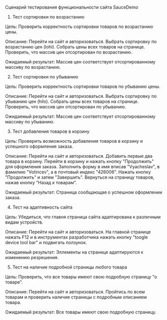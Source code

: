 Сценарий тестирования функциональности сайта SauceDemo
1. Тест сортировки по возрастанию

Цель: Проверить корректность сортировки товаров по возрастанию цены.

Описание:
Перейти на сайт и авторизоваться.
Выбрать сортировку по возрастанию цен (lohi).
Собрать цены всех товаров на странице.
Проверить, что массив цен отсортирован по возрастанию.

Ожидаемый результат: Массив цен соответствует отсортированному массиву по возрастанию.

2. Тест сортировки по убыванию

Цель: Проверить корректность сортировки товаров по убыванию цены.

Описание:
Перейти на сайт и авторизоваться.
Выбрать сортировку по убыванию цен (hilo).
Собрать цены всех товаров на странице.
Проверить, что массив цен отсортирован по убыванию.

Ожидаемый результат: Массив цен соответствует отсортированному массиву по убыванию.

3. Тест добавления товаров в корзину

Цель: Проверить возможность добавления товаров в корзину и успешного оформления заказа.

Описание:
Перейти на сайт и авторизоваться.
Добавить первые два товара в корзину.
Перейти в корзину и нажать кнопку "Продолжить" для оформления заказа.
Заполнить форму в имя вписав "Vyacheslav", в фамилию "Votincev", а в почтовый индекс "426006".
Нажать кнопку "Продолжить" и затем "Завершить".
Вернуться на страницу товаров, нажав кнопку "Назад к товарам".

Ожидаемый результат: Страница сообщающая о успешном оформлении заказа.

4. Тест на адаптивность сайта

Цель: Убедиться, что главня страница сайта адаптирована к различным видам устройств.

Описание:
Перейти на сайт и авторизоваться.
На главной странице нажать F12 и в инструментах разработчика нажать кнопку "toogle device tool bar" и подвигать ползунок.

Ожидаемый результат: Эллементы на странице адаптируются к изменению резрешения. 

5. Тест на наличие подробной страницы любого товара

Цель: Проверить, что все товары имеют свою подробную страницу "о товаре".

Описание:
Перейти на сайт и авторизоваться.
Пройтись по всем товарам и проверить наличие страницы с подробным описанием товара.

Ожидаемый результат: Все товары имеют свою подробную страницу.
